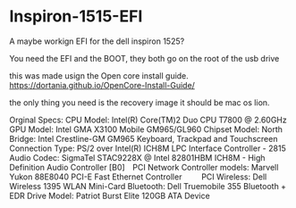 # Inspiron-1515-EFI
A maybe workign EFI for the dell inspiron 1525?

You need the EFI and the BOOT, they both go on the root of the usb drive

this was made usign the Open core install guide.
https://dortania.github.io/OpenCore-Install-Guide/

the only thing you need is the recovery image it should be mac os lion.
 
Orginal Specs: 
CPU Model: Intel(R) Core(TM)2 Duo CPU T7800 @ 2.60GHz
GPU Model: Intel GMA X3100     Mobile GM965/GL960
Chipset Model: North Bridge: Intel Crestline-GM GM965
Keyboard, Trackpad and Touchscreen Connection Type: PS/2 over Intel(R) ICH8M LPC Interface Controller - 2815
Audio Codec: SigmaTel STAC9228X @ Intel 82801HBM ICH8M - High Definition Audio Controller [B0]  PCI
Network Controller models: Marvell Yukon 88E8040 PCI-E Fast Ethernet Controller     PCI
Wireless: Dell Wireless 1395 WLAN Mini-Card
Bluetooth: Dell Truemobile 355 Bluetooth + EDR
Drive Model: Patriot Burst Elite 120GB ATA Device
